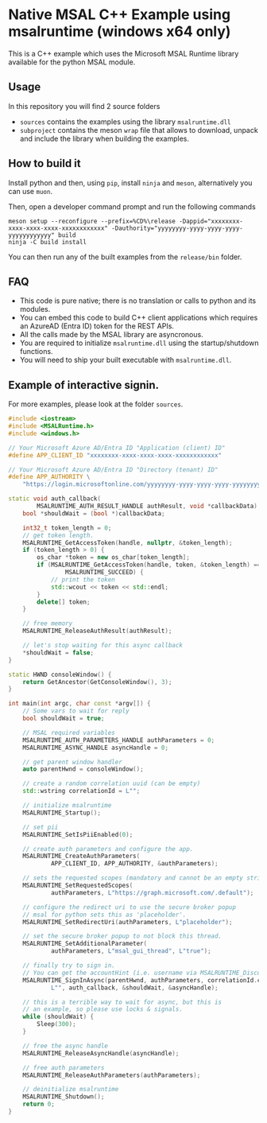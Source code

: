 # Native MSAL C++ Example using msalruntime (windows x64 only)

This is a C++ example which uses the Microsoft MSAL Runtime library available for the python MSAL module.

## Usage

In this repository you will find 2 source folders

- `sources` contains the examples using the library `msalruntime.dll`
- `subproject` contains the meson `wrap` file that allows to download, unpack and include the library when building the examples.

## How to build it

Install python and then, using `pip`, install `ninja` and `meson`, alternatively you can use `muon`.

Then, open a developer command prompt and run the following commands

```
meson setup --reconfigure --prefix=%CD%\release -Dappid="xxxxxxxx-xxxx-xxxx-xxxx-xxxxxxxxxxxx" -Dauthority="yyyyyyyy-yyyy-yyyy-yyyy-yyyyyyyyyyyy" build
ninja -C build install
```

You can then run any of the built examples from the `release/bin` folder.

## FAQ

- This code is pure native; there is no translation or calls to python and its modules.
- You can embed this code to build C++ client applications which requires an AzureAD (Entra ID) token for the REST APIs.
- All the calls made by the MSAL library are asyncronous.
- You are required to initialize `msalruntime.dll` using the startup/shutdown functions.
- You will need to ship your built executable with `msalruntime.dll`.

## Example of interactive signin.

For more examples, please look at the folder `sources`.

```cpp
#include <iostream>
#include <MSALRuntime.h>
#include <windows.h>

// Your Microsoft Azure AD/Entra ID "Application (client) ID"
#define APP_CLIENT_ID "xxxxxxxx-xxxx-xxxx-xxxx-xxxxxxxxxxxx"

// Your Microsoft Azure AD/Entra ID "Directory (tenant) ID"
#define APP_AUTHORITY \
	"https://login.microsoftonline.com/yyyyyyyy-yyyy-yyyy-yyyy-yyyyyyyyyyyy"

static void auth_callback(
		MSALRUNTIME_AUTH_RESULT_HANDLE authResult, void *callbackData) {
	bool *shouldWait = (bool *)callbackData;

	int32_t token_length = 0;
	// get token length.
	MSALRUNTIME_GetAccessToken(handle, nullptr, &token_length);
	if (token_length > 0) {
		os_char *token = new os_char[token_length];
		if (MSALRUNTIME_GetAccessToken(handle, token, &token_length) ==
				MSALRUNTIME_SUCCEED) {
			// print the token
			std::wcout << token << std::endl;
		}
		delete[] token;
	}

	// free memory
	MSALRUNTIME_ReleaseAuthResult(authResult);

	// let's stop waiting for this async callback
	*shouldWait = false;
}

static HWND consoleWindow() {
	return GetAncestor(GetConsoleWindow(), 3);
}

int main(int argc, char const *argv[]) {
	// Some vars to wait for reply
	bool shouldWait = true;

	// MSAL required variables
	MSALRUNTIME_AUTH_PARAMETERS_HANDLE authParameters = 0;
	MSALRUNTIME_ASYNC_HANDLE asyncHandle = 0;

	// get parent window handler
	auto parentHwnd = consoleWindow();

	// create a random correlation uuid (can be empty)
	std::wstring correlationId = L"";

	// initialize msalruntime
	MSALRUNTIME_Startup();

	// set pii
	MSALRUNTIME_SetIsPiiEnabled(0);

	// create auth parameters and configure the app.
	MSALRUNTIME_CreateAuthParameters(
			APP_CLIENT_ID, APP_AUTHORITY, &authParameters);

	// sets the requested scopes (mandatory and cannot be an empty string).
	MSALRUNTIME_SetRequestedScopes(
			authParameters, L"https://graph.microsoft.com/.default");

	// configure the redirect uri to use the secure broker popup
	// msal for python sets this as 'placeholder'.
	MSALRUNTIME_SetRedirectUri(authParameters, L"placeholder");

	// set the secure broker popup to not block this thread.
	MSALRUNTIME_SetAdditionalParameter(
			authParameters, L"msal_gui_thread", L"true");

	// finally try to sign in.
	// You can get the accountHint (i.e. username via MSALRUNTIME_DiscoverAccountsAsync)
	MSALRUNTIME_SignInAsync(parentHwnd, authParameters, correlationId.c_str(),
			L"", auth_callback, &shouldWait, &asyncHandle);

	// this is a terrible way to wait for async, but this is
	// an example, so please use locks & signals.
	while (shouldWait) {
		Sleep(300);
	}

	// free the async handle
	MSALRUNTIME_ReleaseAsyncHandle(asyncHandle);

	// free auth parameters
	MSALRUNTIME_ReleaseAuthParameters(authParameters);

	// deinitialize msalruntime
	MSALRUNTIME_Shutdown();
	return 0;
}
```
